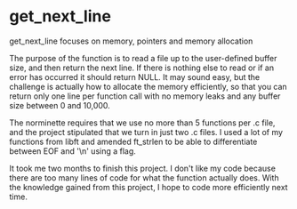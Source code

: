 # get_next_line
get_next_line focuses on memory, pointers and memory allocation

The purpose of the function is to read a file up to the user-defined buffer size, and then return the next line. If there is nothing
else to read or if an error has occurred it should return NULL. It may sound easy, but the challenge is actually how to allocate the memory
efficiently, so that you can return only one line per function call with no memory leaks and any buffer size between 0 and 10,000.

The norminette requires that we use no more than 5 functions per .c file, and the project stipulated that we turn in just two .c files.
I used a lot of my functions from libft and amended ft_strlen to be able to differentiate between EOF and '\n' using a flag.

It took me two months to finish this project. I don't like my code because there are too many lines of code for what the function actually does.
With the knowledge gained from this project, I hope to code more efficiently next time.
